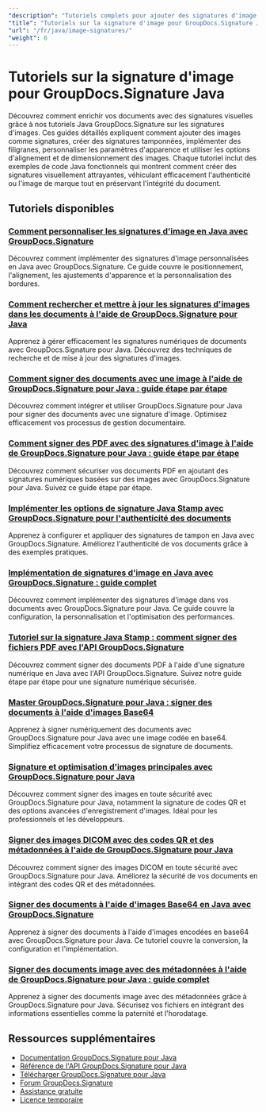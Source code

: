 ```yaml
---
"description": "Tutoriels complets pour ajouter des signatures d'image, des filigranes et des tampons aux documents à l'aide de GroupDocs.Signature pour Java."
"title": "Tutoriels sur la signature d'image pour GroupDocs.Signature Java"
"url": "/fr/java/image-signatures/"
"weight": 6
---
```


# Tutoriels sur la signature d'image pour GroupDocs.Signature Java

Découvrez comment enrichir vos documents avec des signatures visuelles grâce à nos tutoriels Java GroupDocs.Signature sur les signatures d'images. Ces guides détaillés expliquent comment ajouter des images comme signatures, créer des signatures tamponnées, implémenter des filigranes, personnaliser les paramètres d'apparence et utiliser les options d'alignement et de dimensionnement des images. Chaque tutoriel inclut des exemples de code Java fonctionnels qui montrent comment créer des signatures visuellement attrayantes, véhiculant efficacement l'authenticité ou l'image de marque tout en préservant l'intégrité du document.

## Tutoriels disponibles

### [Comment personnaliser les signatures d'image en Java avec GroupDocs.Signature](./customize-image-signatures-java-groupdocs-signature/)
Découvrez comment implémenter des signatures d'image personnalisées en Java avec GroupDocs.Signature. Ce guide couvre le positionnement, l'alignement, les ajustements d'apparence et la personnalisation des bordures.

### [Comment rechercher et mettre à jour les signatures d'images dans les documents à l'aide de GroupDocs.Signature pour Java](./groupdocs-signature-java-image-signatures/)
Apprenez à gérer efficacement les signatures numériques de documents avec GroupDocs.Signature pour Java. Découvrez des techniques de recherche et de mise à jour des signatures d'images.

### [Comment signer des documents avec une image à l'aide de GroupDocs.Signature pour Java : guide étape par étape](./sign-documents-image-groupdocs-signature-java/)
Découvrez comment intégrer et utiliser GroupDocs.Signature pour Java pour signer des documents avec une signature d'image. Optimisez efficacement vos processus de gestion documentaire.

### [Comment signer des PDF avec des signatures d'image à l'aide de GroupDocs.Signature pour Java : guide étape par étape](./sign-pdf-image-signature-groupdocs-java/)
Découvrez comment sécuriser vos documents PDF en ajoutant des signatures numériques basées sur des images avec GroupDocs.Signature pour Java. Suivez ce guide étape par étape.

### [Implémenter les options de signature Java Stamp avec GroupDocs.Signature pour l'authenticité des documents](./implement-java-stamp-sign-options-groupdocs-signature/)
Apprenez à configurer et appliquer des signatures de tampon en Java avec GroupDocs.Signature. Améliorez l'authenticité de vos documents grâce à des exemples pratiques.

### [Implémentation de signatures d'image en Java avec GroupDocs.Signature : guide complet](./mastering-image-signatures-java-groupdocs/)
Découvrez comment implémenter des signatures d'image dans vos documents avec GroupDocs.Signature pour Java. Ce guide couvre la configuration, la personnalisation et l'optimisation des performances.

### [Tutoriel sur la signature Java Stamp : comment signer des fichiers PDF avec l'API GroupDocs.Signature](./java-groupdocs-signature-stamp-tutorial/)
Découvrez comment signer des documents PDF à l'aide d'une signature numérique en Java avec l'API GroupDocs.Signature. Suivez notre guide étape par étape pour une signature numérique sécurisée.

### [Master GroupDocs.Signature pour Java : signer des documents à l'aide d'images Base64](./groupdocs-signature-java-base64-image/)
Apprenez à signer numériquement des documents avec GroupDocs.Signature pour Java avec une image codée en base64. Simplifiez efficacement votre processus de signature de documents.

### [Signature et optimisation d'images principales avec GroupDocs.Signature pour Java](./groupdocs-signature-java-image-optimization/)
Découvrez comment signer des images en toute sécurité avec GroupDocs.Signature pour Java, notamment la signature de codes QR et des options avancées d'enregistrement d'images. Idéal pour les professionnels et les développeurs.

### [Signer des images DICOM avec des codes QR et des métadonnées à l'aide de GroupDocs.Signature pour Java](./sign-dicom-images-groupdocs-signature-java/)
Découvrez comment signer des images DICOM en toute sécurité avec GroupDocs.Signature pour Java. Améliorez la sécurité de vos documents en intégrant des codes QR et des métadonnées.

### [Signer des documents à l'aide d'images Base64 en Java avec GroupDocs.Signature](./sign-document-base64-image-groupdocs-signature-java/)
Apprenez à signer des documents à l'aide d'images encodées en base64 avec GroupDocs.Signature pour Java. Ce tutoriel couvre la conversion, la configuration et l'implémentation.

### [Signer des documents image avec des métadonnées à l'aide de GroupDocs.Signature pour Java : guide complet](./sign-image-documents-metadata-groupdocs-signature-java/)
Apprenez à signer des documents image avec des métadonnées grâce à GroupDocs.Signature pour Java. Sécurisez vos fichiers en intégrant des informations essentielles comme la paternité et l'horodatage.

## Ressources supplémentaires

- [Documentation GroupDocs.Signature pour Java](https://docs.groupdocs.com/signature/java/)
- [Référence de l'API GroupDocs.Signature pour Java](https://reference.groupdocs.com/signature/java/)
- [Télécharger GroupDocs.Signature pour Java](https://releases.groupdocs.com/signature/java/)
- [Forum GroupDocs.Signature](https://forum.groupdocs.com/c/signature)
- [Assistance gratuite](https://forum.groupdocs.com/)
- [Licence temporaire](https://purchase.groupdocs.com/temporary-license/)